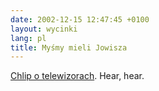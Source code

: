 ```yaml
---
date: 2002-12-15 12:47:45 +0100
layout: wycinki
lang: pl
title: Myśmy mieli Jowisza
---
```


[Chlip o telewizorach](http://chlip.pl/?id=532 'A jakiego telewizora Pan używa?'). Hear, hear.
